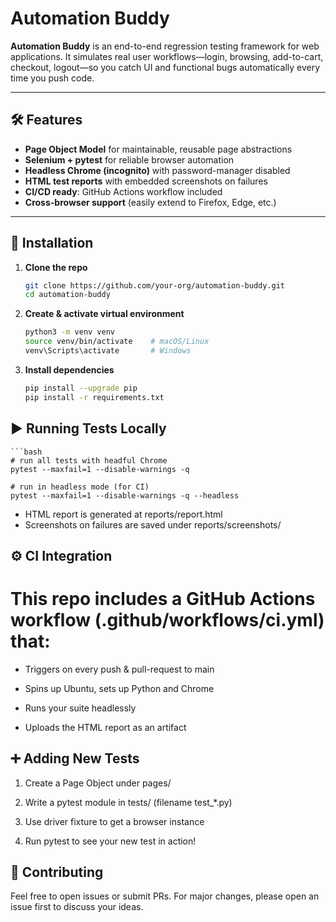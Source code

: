 # Automation Buddy

**Automation Buddy** is an end-to-end regression testing framework for web applications. It simulates real user workflows—login, browsing, add-to-cart, checkout, logout—so you catch UI and functional bugs automatically every time you push code.

---

## 🛠 Features

- **Page Object Model** for maintainable, reusable page abstractions  
- **Selenium + pytest** for reliable browser automation  
- **Headless Chrome (incognito)** with password-manager disabled  
- **HTML test reports** with embedded screenshots on failures  
- **CI/CD ready**: GitHub Actions workflow included  
- **Cross-browser support** (easily extend to Firefox, Edge, etc.)  

---

## 💾 Installation

1. **Clone the repo**  
   ```bash
   git clone https://github.com/your-org/automation-buddy.git
   cd automation-buddy
    ```
2. **Create & activate virtual environment**
    ```bash
    python3 -m venv venv
    source venv/bin/activate    # macOS/Linux
    venv\Scripts\activate       # Windows
    ```
3. **Install dependencies**
    ```bash
    pip install --upgrade pip
    pip install -r requirements.txt
    ```

## ▶️ Running Tests Locally
    ```bash
    # run all tests with headful Chrome
    pytest --maxfail=1 --disable-warnings -q

    # run in headless mode (for CI)
    pytest --maxfail=1 --disable-warnings -q --headless

- HTML report is generated at reports/report.html
- Screenshots on failures are saved under reports/screenshots/

## ⚙️ CI Integration
# This repo includes a GitHub Actions workflow (.github/workflows/ci.yml) that:

- Triggers on every push & pull-request to main

- Spins up Ubuntu, sets up Python and Chrome

- Runs your suite headlessly

- Uploads the HTML report as an artifact

## ➕ Adding New Tests
1. Create a Page Object under pages/

2. Write a pytest module in tests/ (filename test_*.py)

3. Use driver fixture to get a browser instance

4. Run pytest to see your new test in action!

## 🤝 Contributing
Feel free to open issues or submit PRs. For major changes, please open an issue first to discuss your ideas.

